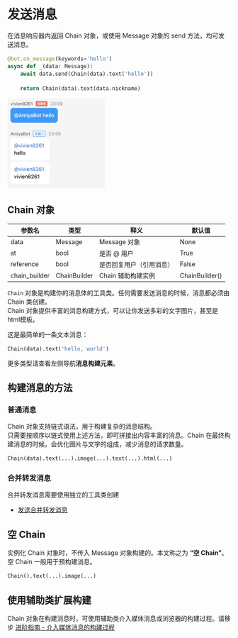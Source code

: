 # 发送消息

在消息响应器内返回 Chain 对象，或使用 Message 对象的 send 方法，均可发送消息。

```python {3,5}
@bot.on_message(keywords='hello')
async def _(data: Message):
    await data.send(Chain(data).text('hello'))

    return Chain(data).text(data.nickname)
```

<img style="width: 220px" src="../../assets/examples/hello3.png" alt="image">

## Chain 对象

| 参数名           | 类型           | 释义           | 默认值            |
|---------------|--------------|--------------|----------------|
| data          | Message      | Message 对象   | None           |
| at            | bool         | 是否 @ 用户      | True           |
| reference     | bool         | 是否回复用户（引用消息） | False          |
| chain_builder | ChainBuilder | Chain 辅助构建实例 | ChainBuilder() |

`Chain` 对象是构建你的消息体的工具类。任何需要发送消息的时候，消息都必须由 Chain 类创建。<br>
Chain 对象提供丰富的消息构建方式，可以让你发送多彩的文字图片，甚至是html模板。<br>

这是最简单的一条文本消息：

```python
Chain(data).text('hello, world')
```

更多类型请查看左侧导航**消息构建元素**。

## 构建消息的方法

### 普通消息

Chain 对象支持链式语法，用于构建复杂的消息结构。<br>
只需要按顺序以链式使用上述方法，即可拼接出内容丰富的消息。Chain 在最终构建消息的时候，会优化图片与文字的组成，减少消息的请求数量。

```python
Chain(data).text(...).image(...).text(...).html(...)
```

### 合并转发消息

合并转发消息需要使用独立的工具类创建

- [发送合并转发消息](/develop/basic/chainBuild/forward.md)

## 空 Chain

实例化 Chain 对象时，不传入 Message 对象构建的。本文称之为 **“空 Chain”**。空 Chain 一般用于预构建消息。

```python
Chain().text(...).image(...)
```

## 使用辅助类扩展构建

Chain
对象在构建消息时，可使用辅助类介入媒体消息或浏览器的构建过程。请移步 [进阶指南 - 介入媒体消息的构建过程](/develop/advanced/chainBuilder.md)
